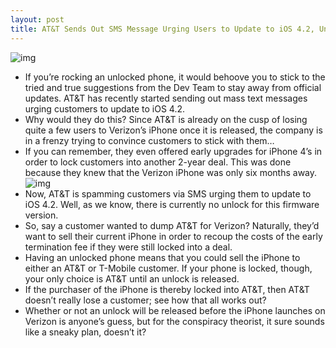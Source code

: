 ```yaml
---
layout: post
title: AT&T Sends Out SMS Message Urging Users to Update to iOS 4.2, Unlockers Beware
---
```

![img](http://media.idownloadblog.com/wp-content/uploads/2011/01/ATT-iOS-4.2-SMS-e1294948902290.png)
* If you’re rocking an unlocked phone, it would behoove you to stick to the tried and true suggestions from the Dev Team to stay away from official updates. AT&T has recently started sending out mass text messages urging customers to update to iOS 4.2.
* Why would they do this? Since AT&T is already on the cusp of losing quite a few users to Verizon’s iPhone once it is released, the company is in a frenzy trying to convince customers to stick with them…
* If you can remember, they even offered early upgrades for iPhone 4’s in order to lock customers into another 2-year deal. This was done because they knew that the Verizon iPhone was only six months away.
![img](http://media.idownloadblog.com/wp-content/uploads/2011/01/Dev-Team-Upgrade-Warning.png)
* Now, AT&T is spamming customers via SMS urging them to update to iOS 4.2. Well, as we know, there is currently no unlock for this firmware version.
* So, say a customer wanted to dump AT&T for Verizon? Naturally, they’d want to sell their current iPhone in order to recoup the costs of the early termination fee if they were still locked into a deal.
* Having an unlocked phone means that you could sell the iPhone to either an AT&T or T-Mobile customer. If your phone is locked, though, your only choice is AT&T until an unlock is released.
* If the purchaser of the iPhone is thereby locked into AT&T, then AT&T doesn’t really lose a customer; see how that all works out?
* Whether or not an unlock will be released before the iPhone launches on Verizon is anyone’s guess, but for the conspiracy theorist, it sure sounds like a sneaky plan, doesn’t it?

